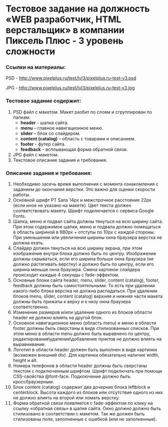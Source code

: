 <h1>Тестовое задание на должность «WEB разработчик, HTML верстальщик» в компании Пиксель Плюс - 3 уровень сложности</h1>
<h3>Ссылки на материалы:</h3>
<p>PSD - <a href="http://www.pixelplus.ru/test/lvl3/pixelplus.ru-test-v3.jpg">http://www.pixelplus.ru/test/lvl3/pixelplus.ru-test-v3.psd</a></p>
<p>JPG - <a href="http://www.pixelplus.ru/test/lvl3/pixelplus.ru-test-v3.jpg">http://www.pixelplus.ru/test/lvl3/pixelplus.ru-test-v3.jpg</a></p>
<h3>Тестовое задание содержит:</h3>
<ol>
  <li>PSD файл с макетом. Макет разбит по слоям и сгруппирован по папкам:
    <ul>
      <li><b>header</b> - шапка сайта.</li>
      <li><b>menu</b> – главное навигационное меню.</li>
      <li><b>slider</b> – блок со слайдером.</li>
      <li><b>content (catalog)</b> – область с товарами и описанием.</li>
      <li><b>footer</b> - футер сайта.</li>
      <li><b>feedback</b> – всплывающая форма обратной связи.</li>
    </ul>
  </li>
  <li>JPG файл с макетом.</li>
  <li>Текстовое описание задания и требования.</li>
</ol>
<h3>Описание задания и требования:</h3>
<ol>
  <li>Необходимо засечь время выполнения с момента ознакомления с заданием до окончания верстки. Это важно для оценки скорости работы.</li>
  <li>Основной шрифт PT Sans 14px и межстрочное расстояние 22px (если иное не указано на макете). Цвет текста должен соответствовать макету. Шрифт подключается с сервиса Google Fonts.</li>
  <li>Шапка, меню и подвал сайта должны тянуться на всю ширину сайта. При этом содержимое шапки, меню и подвала должно помещаться в область шириной в 980px + отступы по 10px с каждой стороны. При уменьшении или увеличении ширины окна браузера верстка не должна ехать.</li>
  <li>Слайдер должен тянуться на всю ширину экрана, при этом изображение внутри блока должно быть по центру. Изображение должны скрываться, если его ширина больше окна браузера (не должно растягивать верстку) и должно быть по центру, если его ширина меньше окна браузера. Смена картинок слайдера происходит каждые 4 секунды с fade-эффектом.</li>
  <li>Основные блоки сайта header, menu, slider, content (catalog), footer, feedback должны быть самостоятельными. То есть при удалении какого-либо блока верстка не должна распадаться. При удалении блоков menu, slider, content (catalog) верхняя и нижняя части макета должны быть прижаты к верху и к низу окна браузера соответственно.</li>
  <li>Изменение размеров и/или удаление одного из блоков области header не должно влиять на другой блок.</li>
  <li>Основное навигационное меню (область menu) и меню в области footer должны быть сверстаны в виде стилизованных списков. При этом меню в области menu должно быть выравнено по центру, редактирование\удаление\добавление пунктов не должно влиять на выравнивание.</li>
  <li>Логотип в области header должен быть выполнен в виде картинки (возможен внешний div). Для картинки обязательно наличие width, height и alt.</li>
  <li>Номера телефонов в области header должны быть сверстаны текстом с подключенным шрифтом. Шрифт подключать при помощи CSS-свойства @font-face. Подключение должно быть кроссбраузерным.</li>
  <li>Блок content (catalog) содержит два дочерних блока leftblock и centerblock. Высота каждого из блоков или отсутствие одного из них не должно влиять на второй или ломать верстку.</li>
  <li>Форма обратной связи появляется с fade-эффектом по клику на ссылку «обратная связь» в шапке сайта. Окно должно должно быть стилизовано в соответствии с макетом. Так же должен быть стилизованы поля, заполненные с ошибкой (или не заполненные).</li>
</ol>
